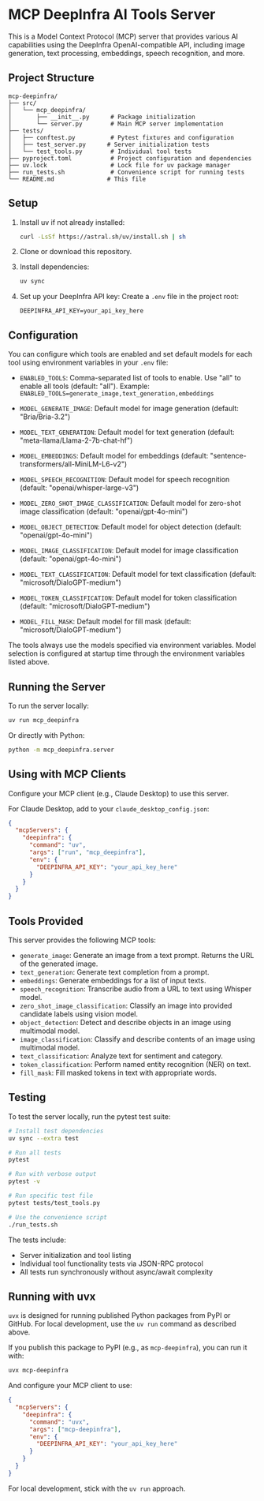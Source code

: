 
# MCP DeepInfra AI Tools Server

This is a Model Context Protocol (MCP) server that provides various AI capabilities using the DeepInfra OpenAI-compatible API, including image generation, text processing, embeddings, speech recognition, and more.

## Project Structure

```
mcp-deepinfra/
├── src/
│   └── mcp_deepinfra/
│       ├── __init__.py      # Package initialization
│       └── server.py        # Main MCP server implementation
├── tests/
│   ├── conftest.py          # Pytest fixtures and configuration
│   ├── test_server.py      # Server initialization tests
│   └── test_tools.py        # Individual tool tests
├── pyproject.toml           # Project configuration and dependencies
├── uv.lock                  # Lock file for uv package manager
├── run_tests.sh             # Convenience script for running tests
└── README.md               # This file
```

## Setup

1. Install uv if not already installed:
   ```bash
   curl -LsSf https://astral.sh/uv/install.sh | sh
   ```

2. Clone or download this repository.

3. Install dependencies:
   ```bash
   uv sync
   ```

4. Set up your DeepInfra API key:
   Create a `.env` file in the project root:
   ```
   DEEPINFRA_API_KEY=your_api_key_here
   ```

## Configuration

You can configure which tools are enabled and set default models for each tool using environment variables in your `.env` file:

- `ENABLED_TOOLS`: Comma-separated list of tools to enable. Use "all" to enable all tools (default: "all"). Example: `ENABLED_TOOLS=generate_image,text_generation,embeddings`

- `MODEL_GENERATE_IMAGE`: Default model for image generation (default: "Bria/Bria-3.2")

- `MODEL_TEXT_GENERATION`: Default model for text generation (default: "meta-llama/Llama-2-7b-chat-hf")

- `MODEL_EMBEDDINGS`: Default model for embeddings (default: "sentence-transformers/all-MiniLM-L6-v2")

- `MODEL_SPEECH_RECOGNITION`: Default model for speech recognition (default: "openai/whisper-large-v3")

- `MODEL_ZERO_SHOT_IMAGE_CLASSIFICATION`: Default model for zero-shot image classification (default: "openai/gpt-4o-mini")

- `MODEL_OBJECT_DETECTION`: Default model for object detection (default: "openai/gpt-4o-mini")

- `MODEL_IMAGE_CLASSIFICATION`: Default model for image classification (default: "openai/gpt-4o-mini")

- `MODEL_TEXT_CLASSIFICATION`: Default model for text classification (default: "microsoft/DialoGPT-medium")

- `MODEL_TOKEN_CLASSIFICATION`: Default model for token classification (default: "microsoft/DialoGPT-medium")

- `MODEL_FILL_MASK`: Default model for fill mask (default: "microsoft/DialoGPT-medium")

The tools always use the models specified via environment variables. Model selection is configured at startup time through the environment variables listed above.

## Running the Server

To run the server locally:
```bash
uv run mcp_deepinfra
```

Or directly with Python:
```bash
python -m mcp_deepinfra.server
```

## Using with MCP Clients

Configure your MCP client (e.g., Claude Desktop) to use this server.

For Claude Desktop, add to your `claude_desktop_config.json`:
```json
{
  "mcpServers": {
    "deepinfra": {
      "command": "uv",
      "args": ["run", "mcp_deepinfra"],
      "env": {
        "DEEPINFRA_API_KEY": "your_api_key_here"
      }
    }
  }
}
```

## Tools Provided

This server provides the following MCP tools:

- `generate_image`: Generate an image from a text prompt. Returns the URL of the generated image.
- `text_generation`: Generate text completion from a prompt.
- `embeddings`: Generate embeddings for a list of input texts.
- `speech_recognition`: Transcribe audio from a URL to text using Whisper model.
- `zero_shot_image_classification`: Classify an image into provided candidate labels using vision model.
- `object_detection`: Detect and describe objects in an image using multimodal model.
- `image_classification`: Classify and describe contents of an image using multimodal model.
- `text_classification`: Analyze text for sentiment and category.
- `token_classification`: Perform named entity recognition (NER) on text.
- `fill_mask`: Fill masked tokens in text with appropriate words.

## Testing

To test the server locally, run the pytest test suite:
```bash
# Install test dependencies
uv sync --extra test

# Run all tests
pytest

# Run with verbose output
pytest -v

# Run specific test file
pytest tests/test_tools.py

# Use the convenience script
./run_tests.sh
```

The tests include:
- Server initialization and tool listing
- Individual tool functionality tests via JSON-RPC protocol
- All tests run synchronously without async/await complexity

## Running with uvx

`uvx` is designed for running published Python packages from PyPI or GitHub. For local development, use the `uv run` command as described above.

If you publish this package to PyPI (e.g., as `mcp-deepinfra`), you can run it with:
```bash
uvx mcp-deepinfra
```

And configure your MCP client to use:
```json
{
  "mcpServers": {
    "deepinfra": {
      "command": "uvx",
      "args": ["mcp-deepinfra"],
      "env": {
        "DEEPINFRA_API_KEY": "your_api_key_here"
      }
    }
  }
}
```

For local development, stick with the `uv run` approach.